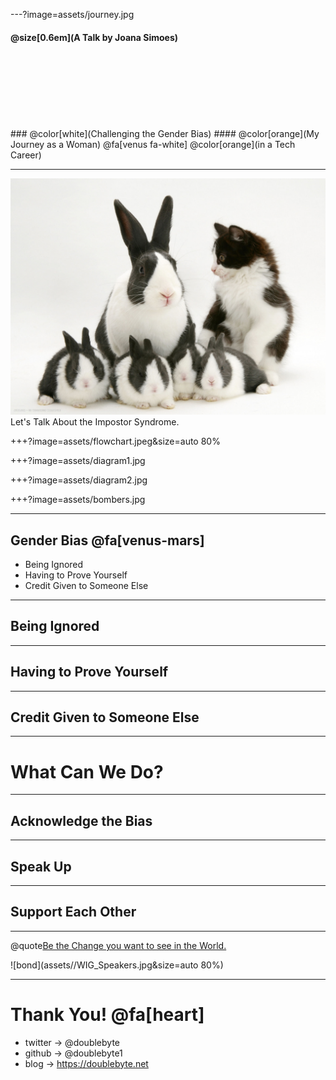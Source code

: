 ---?image=assets/journey.jpg

#### @size[0.6em](A Talk by Joana Simoes)
<br>
<br>
<br>
<br>
<br>
<br>
<br>
### @color[white](Challenging the Gender Bias)
#### @color[orange](My Journey as a Woman) @fa[venus fa-white] @color[orange](in a Tech Career)

---
<div id="left-block">
  <img src="https://raw.githubusercontent.com/doublebyte1/keynotes/dev/assets/cat.jpeg">
</div>
<div id="right-block">
Let's Talk About the Impostor Syndrome.
</div>

+++?image=assets/flowchart.jpeg&size=auto 80%


+++?image=assets/diagram1.jpg
<!-- .slide: data-background-transition="none" -->
+++?image=assets/diagram2.jpg
<!-- .slide: data-background-transition="none" -->

+++?image=assets/bombers.jpg

---
## Gender Bias @fa[venus-mars]

* Being Ignored
* Having to Prove Yourself
* Credit Given to Someone Else

---
## Being Ignored

---
## Having to Prove Yourself

---
## Credit Given to Someone Else

---
# What Can We Do?

---
## Acknowledge the Bias

---
## Speak Up

---
## Support Each Other

---
@quote[Be the Change you want to see in the World.](Ghandi)

![bond](assets//WIG_Speakers.jpg&size=auto 80%)

---
# Thank You! @fa[heart]

* twitter -> @doublebyte
* github -> @doublebyte1
* blog -> https://doublebyte.net
